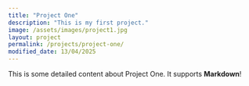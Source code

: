 ```yaml
---
title: "Project One"
description: "This is my first project."
image: /assets/images/project1.jpg
layout: project
permalink: /projects/project-one/
modified_date: 13/04/2025
---
```


This is some detailed content about Project One. It supports **Markdown**!
